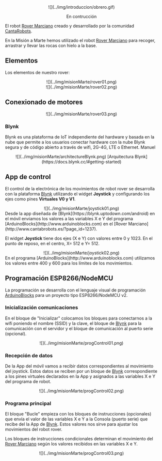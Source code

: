 <center>
![](../img/introduccion/obrero.gif)

En contrucción
</center>

El robot [Rover Marciano](http://www.cantabrobots.es/?page_id=1237) creado y desarrollado por la comunidad [CantaRobots](http://www.cantabrobots.es/).

En la Misión a Marte hemos utilizado el robot [Rover Marciano](http://www.cantabrobots.es/?page_id=1237) para recoger, arrastrar y llevar las rocas con hielo a la base.
## **Elementos**
Los elementos de nuestro rover:

<center>
![](../img/misionMarte/rover01.png)
</center>

<center>
![](../img/misionMarte/rover02.png)
</center>

## **Conexionado de motores**
<center>
![](../img/misionMarte/rover03.png)
</center>

### Blynk
Blynk es una plataforma de IoT independiente del hardware y basada en la nube que permite a los usuarios conectar hardware con la nube Blynk segura y de código abierto a través de wifi, 2G-4G, LTE o Ethernet. Manuel
<center>
![](../img/misionMarte/architectureBlynk.png)
[Arquitectura Blynk](https://docs.blynk.cc/#getting-started)
</center>

## **App de control**
El control de la electrónica de los movimientos de robot rover se desarrolla con la plataforma [Blynk](https://blynk.uptodown.com/android) utilizando el widget **Joystick** y configurando los ejes como pines **Virtuales V0 y V1**.
<center>
![](../img/misionMarte/joystick01.png)
</center>
Desde la app diseñada de [Blynk](https://blynk.uptodown.com/android) en el móvil enviamos los valores a las variables X e Y del programa [ArduinoBlocks](http://www.arduinoblocks.com) en el [Rover Marciano](http://www.cantabrobots.es/?page_id=1237).

El widget **Joystick** tiene dos ejes (X e Y) con valores entre 0 y 1023. En el punto de reposo, en el centro, X= 512 e Y= 512.
<center>
![](../img/misionMarte/joystick02.png)
</center>
En el programa [ArduinoBlocks](http://www.arduinoblocks.com) utilizamos los valores entre 400 y 600 para los límites de los movimientos.

## **Programación ESP8266/NodeMCU**
La programación se desarrolla con el lenguaje visual de programación [ArduinoBlocks](http://www.arduinoblocks.com) para un proyecto tipo ESP8266/NodeMCU v2.

### Inicialización comunicaciones
En el bloque de "Inicializar" colocamos los bloques para conectarnos a la wifi poniendo el nombre (SSID) y la clave, el bloque de [Blynk](https://blynk.uptodown.com/android) para la comunicación con el servidor y el bloque de comunicación al puerto serie (opcional).
<center>
![](../img/misionMarte/progControl01.png)
</center>

### Recepción de datos
De la App del móvil vamos a recibir datos correspondientes al movimiento del joystick. Estos datos se reciben por un bloque de [Blynk](https://blynk.uptodown.com/android) correspondiente a los pines virtuales declarados en la App y asignados a las variables X e Y del programa de robot.
<center>
![](../img/misionMarte/progControl02.png)
</center>

### Programa principal
El bloque "Bucle" empieza con los bloques de instrucciones (opcionales) que envía el valor de las variables X e Y a la Consola (puerto serie) que recibe del la App de [Blynk](https://blynk.uptodown.com/android). Estos valores nos sirve para ajustar los movimientos del robot rover.

Los bloques de instrucciones condicionales determinan el movimiento del [Rover Marciano](http://www.cantabrobots.es/?page_id=1237) según los valores recibidos en las variables X e Y.
<center>
![](../img/misionMarte/progControl03.png)
</center>